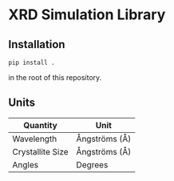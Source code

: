 # XRD Simulation Library
## Installation
```shell
pip install .
```
in the root of this repository.

## Units
| **Quantity**        | **Unit**        |
|---------------------|-----------------|
| Wavelength          | Ångströms (Å)   |
| Crystallite Size    | Ångströms (Å)   |
| Angles              | Degrees         |
